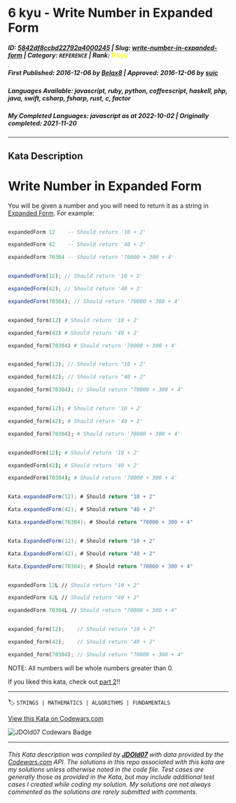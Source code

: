 # 6 kyu - Write Number in Expanded Form

##### **ID**: [5842df8ccbd22792a4000245](https://www.codewars.com/kata/5842df8ccbd22792a4000245) | **Slug**: [write-number-in-expanded-form](https://www.codewars.com/kata/5842df8ccbd22792a4000245) | **Category**: `REFERENCE` | **Rank**: <span style="color:yellow">6 kyu</span>

##### **First Published**: 2016-12-06 ***by*** [Belax8](https://www.codewars.com/users/Belax8) | **Approved**: 2016-12-06 ***by*** [suic](https://www.codewars.com/users/suic)

##### **Languages Available**: javascript, ruby, python, coffeescript, haskell, php, java, swift, csharp, fsharp, rust, c, factor

##### **My Completed Languages**: javascript ***as at*** 2022-10-02 | **Originally completed**: 2021-11-20

---

## Kata Description


# Write Number in Expanded Form



You will be given a number and you will need to return it as a string in [Expanded Form](https://www.mathsisfun.com/definitions/expanded-notation.html). For example:



```haskell

expandedForm 12    -- Should return '10 + 2'

expandedForm 42    -- Should return '40 + 2'

expandedForm 70304 -- Should return '70000 + 300 + 4'

```



```javascript

expandedForm(12); // Should return '10 + 2'

expandedForm(42); // Should return '40 + 2'

expandedForm(70304); // Should return '70000 + 300 + 4'

```

```python

expanded_form(12) # Should return '10 + 2'

expanded_form(42) # Should return '40 + 2'

expanded_form(70304) # Should return '70000 + 300 + 4'

```

```php

expanded_form(12); // Should return "10 + 2"

expanded_form(42); // Should return "40 + 2"

expanded_form(70304); // Should return "70000 + 300 + 4"

```

```ruby

expanded_form(12); # Should return '10 + 2'

expanded_form(42); # Should return '40 + 2'

expanded_form(70304); # Should return '70000 + 300 + 4'

```

```coffeescript

expandedForm(12); # Should return '10 + 2'

expandedForm(42); # Should return '40 + 2'

expandedForm(70304); # Should return '70000 + 300 + 4'

```

```java

Kata.expandedForm(12); # Should return "10 + 2"

Kata.expandedForm(42); # Should return "40 + 2"

Kata.expandedForm(70304); # Should return "70000 + 300 + 4"

```

```csharp

Kata.ExpandedForm(12); # Should return "10 + 2"

Kata.ExpandedForm(42); # Should return "40 + 2"

Kata.ExpandedForm(70304); # Should return "70000 + 300 + 4"

```

```fsharp

expandedForm 12L // Should return "10 + 2"

expandedForm 42L // Should return "40 + 2"

expandedForm 70304L // Should return "70000 + 300 + 4"

```

```rust

expanded_form(12);    // Should return "10 + 2"

expanded_form(42);    // Should return "40 + 2"

expanded_form(70304); // Should return "70000 + 300 + 4"

```



NOTE: All numbers will be whole numbers greater than 0.



If you liked this kata, check out [part 2](https://www.codewars.com/kata/write-number-in-expanded-form-part-2)!!



---


🏷 `STRINGS | MATHEMATICS | ALGORITHMS | FUNDAMENTALS`


[View this Kata on Codewars.com](https://www.codewars.com/kata/5842df8ccbd22792a4000245)

![](https://www.codewars.com/users/jdold07/badges/large "JDOld07 Codewars Badge")

---

###### *This Kata description was compiled by [**JDOld07**](https://tpstech.dev) with data provided by the [Codewars.com](https://www.codewars.com) API.  The solutions in this repo associated with this kata are my solutions unless otherwise noted in the code file.  Test cases are generally those as provided in the Kata, but may include additional test cases I created while coding my solution.  My solutions are not always commented as the solutions are rarely submitted with comments.*
